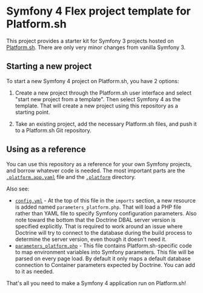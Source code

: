 # Symfony 4 Flex project template for Platform.sh

This project provides a starter kit for Symfony 3 projects hosted on [Platform.sh](http://platform.sh).  There are only very minor changes from vanilla Symfony 3.

## Starting a new project

To start a new Symfony 4 project on Platform.sh, you have 2 options:

1. Create a new project through the Platform.sh user interface and select "start new project from a template".  Then select Symfony 4 as the template. That will create a new project using this repository as a starting point.

2. Take an existing project, add the necessary Platform.sh files, and push it to a Platform.sh Git repository.

## Using as a reference

You can use this repository as a reference for your own Symfony projects, and
borrow whatever code is needed.  The most important parts are the [`.platform.app.yaml`](/.platform.app.yaml) file and the [`.platform`](/.platform) directory.

Also see:

* [`config.yml`](/app/config/config.yml) - At the top of this file in the `imports` section, a new resource is added named `parameters_platform.php`.  That will load a PHP file rather than YAML file to specify Symfony configuration parameters.  Also note toward the bottom that the Doctrine DBAL server version is specified explicitly.  That is required to work around an issue where Doctrine will try to connect to the database during the build process to determine the server version, even though it doesn't need it.
* [`parameters_platform.php`](/app/config/parameters_platform.php) - This file contains Platform.sh-specific code to map environment variables into Symfony parameters.  This file will be parsed on every page load.  By default it only maps a default database connection to Container parameters expected by Doctrine.  You can add to it as needed.

That's all you need to make a Symfony 4 application run on Platform.sh!
